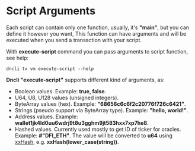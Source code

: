 # Script Arguments

Each script can contain only one function, usually, it's **"main"**, but you can define it however you want, This function can have arguments and will be executed when you send a transaction with your script.

With **execute-script** command you can pass arguments to script function, see help:

```text
dncli tx vm execute-script --help
```

**Dncli** **"execute-script"** supports different kind of arguments, as:

* Boolean values. Example: **true, false**.
* U64, U8, U128 values \(unsigned integers\).
* ByteArray values \(hex\). Example: **"68656c6c6f2c20776f726c6421"**.
* Strings \(pseudo support via ByteArray type\). Example: **"hello, world!"**.
* Address values. Example: **wallet1jk4ld0uu6wdrj9t8u3gghm9jt583hxx7xp7he8**.
* Hashed values. Currently used mostly to get ID of ticker for oracles. Example: **\#"DFI\_ETH"**. The value will be converted to **u64** using [xxHash](https://github.com/Cyan4973/xxHash), e.g. **xxHash\(lower\_case\(string\)\)**.

